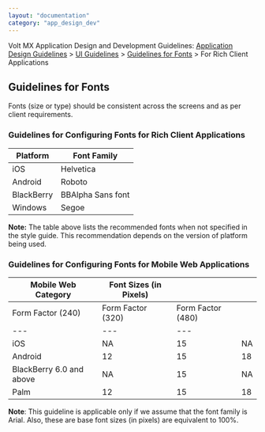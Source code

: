 ```yaml
---
layout: "documentation"
category: "app_design_dev"
---
```

                           

Volt MX  Application Design and Development Guidelines: [Application Design Guidelines](Application_Design_Guidelines_Overview.html) > [UI Guidelines](UI_Guidelines.html) > [Guidelines for Fonts](#) > For Rich Client Applications

Guidelines for Fonts
--------------------

Fonts (size or type) should be consistent across the screens and as per client requirements.

### Guidelines for Configuring Fonts for Rich Client Applications

  
| Platform | Font Family |
| --- | --- |
| iOS | Helvetica |
| Android | Roboto |
| BlackBerry | BBAlpha Sans font |
| Windows | Segoe |

**Note:** The table above lists the recommended fonts when not specified in the style guide. This recommendation depends on the version of platform being used.

### Guidelines for Configuring Fonts for Mobile Web Applications

  
| Mobile Web Category | Font Sizes (in Pixels) |||
| --- | --- | --- | --- |
| Form Factor (240) | Form Factor (320) | Form Factor (480) |
| --- | --- | --- |
| iOS | NA | 15 | NA |
| Android | 12 | 15 | 18 |
| BlackBerry 6.0 and above | NA | 15 | NA |
| Palm | 12 | 15 | 18 |

**Note**: This guideline is applicable only if we assume that the font family is Arial. Also, these are base font sizes (in pixels) are equivalent to 100%.
